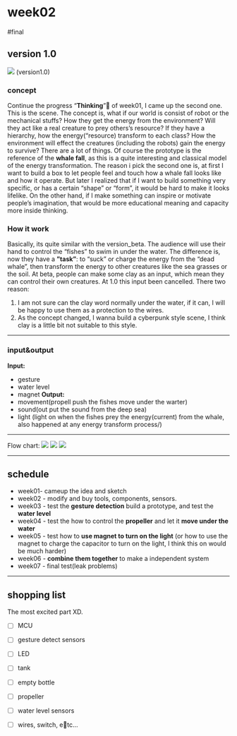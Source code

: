 # week02
#final
## version 1.0
![](week02/Paper.%E6%83%B3%E6%B3%95.11.png)
(version1.0)
### concept
Continue the progress “**Thinking**” of week01, I came up the second one. This is the scene.
The concept is, what if our world is consist of robot or the mechanical stuffs? 
How they get the energy from the environment? 
Will they act like a real creature to prey others’s resource? 
If they have a hierarchy, how the energy(“resource) transform to each class?
How the environment will effect the creatures (including the robots) gain the energy to survive?
There are a lot of things.
Of course the prototype is the reference of the **whale fall**, as this is a quite interesting and classical model of the energy transformation.
The reason i pick the second one is, at first I want to build a box to let people feel and touch how a whale fall looks like and how it operate. But later I realized that if I want to build something very specific, or has a certain “shape” or “form”, it would be hard to make it looks lifelike. 
On the other hand,  if I make something can inspire or motivate people’s imagination, that would be more educational meaning and capacity more inside thinking.
### How it work
Basically, its quite similar with the version_beta. The audience will use their hand to control the “fishes” to swim in under the water. The difference is, now they have a **”task”**: to “suck” or charge the energy from the “dead whale”, then transform the energy to other creatures like the sea grasses or the soil. 
At beta, people can make some clay as an input, which mean they can control their own creatures.
At 1.0 this input been cancelled. There two reason:
1. I am not sure can the clay word normally under the water, if it can, I will be happy to use them as a protection to the wires.
2. As the concept changed, I wanna build a cyberpunk style scene, I think clay is a little bit not suitable to this style.
- - - -
### input&output
**Input:**
- gesture
- water level
- magnet
**Output:**
- movement(propell push the fishes move under the warter)
- sound(out put the sound from the deep sea)
- light (light on when the fishes prey the energy(current) from the whale, also happened at any energy transform process/)
- - - -
Flow chart:
![](week02/Paper.%E6%83%B3%E6%B3%95.13.png)
![](week02/Paper.%E6%83%B3%E6%B3%95.12.png)
![](week02/Paper.%E6%83%B3%E6%B3%95.14.png)
- - - -
## schedule
- week01- cameup the idea and sketch
- week02 - modify and buy tools, components, sensors.
- week03 - test the **gesture detection**  build a prototype, and test the **water level**
- week04 - test the how to control the **propeller** and let it **move under the water**
- week05 - test how to **use magnet to turn on the light** (or how to use the magnet to charge the capacitor to turn on the light, I think this on would be much harder)
- week06 - **combine them together** to make a independent system
- week07 - final test(leak problems)
- - - -
## shopping list
The most excited part XD.
- [ ] MCU
- [ ] gesture detect sensors
- [ ] LED
- [ ] tank
- [ ] empty bottle
- [ ] propeller
- [ ] water level sensors
- [ ] wires, switch, etc…






